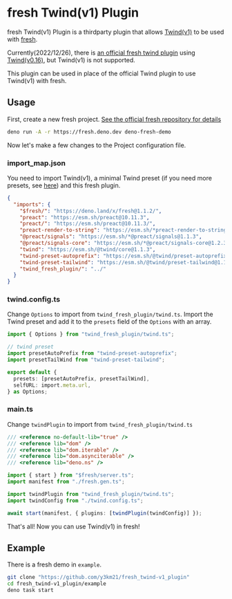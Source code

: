 # fresh Twind(v1) Plugin

fresh Twind(v1) Plugin is a thirdparty plugin that allows [Twind(v1)](https://github.com/tw-in-js/twind) to be used with [fresh](https://github.com/denoland/fresh).

Currently(2022/12/26), there is [an official fresh twind plugin](https://github.com/denoland/fresh/tree/main/plugins) using [Twind(v0.16)](https://github.com/tw-in-js/twind/tree/v0.16), but Twind(v1) is not supported.

This plugin can be used in place of the official Twind plugin to use Twind(v1) with fresh.

## Usage

First, create a new fresh project.
[See the official fresh repository for details](https://github.com/denoland/fresh)

```sh
deno run -A -r https://fresh.deno.dev deno-fresh-demo
```

Now let's make a few changes to the Project configuration file.

### import_map.json

You need to import Twind(v1), a minimal Twind preset (if you need more presets, see [here](https://twind.style/presets)) and this fresh plugin.

```json
{
  "imports": {
    "$fresh/": "https://deno.land/x/fresh@1.1.2/",
    "preact": "https://esm.sh/preact@10.11.3",
    "preact/": "https://esm.sh/preact@10.11.3/",
    "preact-render-to-string": "https://esm.sh/*preact-render-to-string@5.2.6",
    "@preact/signals": "https://esm.sh/*@preact/signals@1.1.3",
    "@preact/signals-core": "https://esm.sh/*@preact/signals-core@1.2.3",
    "twind": "https://esm.sh/@twind/core@1.1.3",
    "twind-preset-autoprefix": "https://esm.sh/@twind/preset-autoprefix@1.0.7",
    "twind-preset-tailwind": "https://esm.sh/@twind/preset-tailwind@1.1.4",
    "twind_fresh_plugin/": "../"
  }
}
```

### twind.config.ts

Change `Options` to import from `twind_fresh_plugin/twind.ts`.
Import the Twind preset and add it to the `presets` field of the `Options` with an array.

```ts
import { Options } from "twind_fresh_plugin/twind.ts";

// twind preset
import presetAutoPrefix from "twind-preset-autoprefix";
import presetTailWind from "twind-preset-tailwind";

export default {
  presets: [presetAutoPrefix, presetTailWind],
  selfURL: import.meta.url,
} as Options;
```

### main.ts

Change `twindPlugin` to import from `twind_fresh_plugin/twind.ts`

```ts
/// <reference no-default-lib="true" />
/// <reference lib="dom" />
/// <reference lib="dom.iterable" />
/// <reference lib="dom.asynciterable" />
/// <reference lib="deno.ns" />

import { start } from "$fresh/server.ts";
import manifest from "./fresh.gen.ts";

import twindPlugin from "twind_fresh_plugin/twind.ts";
import twindConfig from "./twind.config.ts";

await start(manifest, { plugins: [twindPlugin(twindConfig)] });
```

That's all!
Now you can use Twind(v1) in fresh!

## Example

There is a fresh demo in `example`.

```sh
git clone "https://github.com/y3km21/fresh_twind-v1_plugin"
cd fresh_twind-v1_plugin/example
deno task start
```
